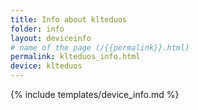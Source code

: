 ```yaml
---
title: Info about klteduos
folder: info
layout: deviceinfo
# name of the page (/{{permalink}}.html)
permalink: klteduos_info.html
device: klteduos
---
```

{% include templates/device_info.md %}
